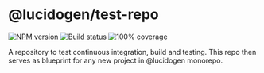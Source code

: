 # @lucidogen/test-repo

[![NPM version][npm-image]][npm-url]
[![Build status][travis-image]][travis-url]
![100% coverage](https://user-images.githubusercontent.com/21707/42124583-7f5478c4-7c65-11e8-8d01-36851d49a8ab.png)

[coverage-image]: https://user-images.githubusercontent.com/21707/42124583-7f5478c4-7c65-11e8-8d01-36851d49a8ab.png
[npm-image]: https://img.shields.io/npm/v/@lucidogen/test-repo.svg?style=flat
[npm-url]: https://npmjs.org/package/@lucidogen/test-repo
[travis-image]: https://img.shields.io/travis/lucidogen/lucidogen.svg?style=flat
[travis-url]: https://travis-ci.org/lucidogen/lucidogen

A repository to test continuous integration, build and testing. This repo then serves as blueprint
for any new project in @lucidogen monorepo.
